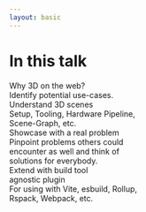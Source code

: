 ```yaml
---
layout: basic
---
```


# In this talk

<div class="relative mt-5">

<div class="flex">
<div class="aspect-square flex shrink-0 w-[450px]" v-mark="{ at: 1, color: '#26ab7a', type: 'circle' }"/>
<div class="aspect-square flex shrink-0 w-[450px] -ml-30" v-mark="{ at: 4, color: '#ab2657', type: 'circle' }"/>
</div>

<VClicks>

<div class="flex flex-col absolute top-20 left-15 text-2xl">
<div>Why 3D on the web?</div>
<div class="text-sm color-gray-500">Identify potential use-cases.</div>
</div>

<div class="flex flex-col absolute top-45 left-5 text-2xl">
<div>Understand 3D scenes</div>
<div class="text-sm color-gray-500">Setup, Tooling, Hardware Pipeline,<br>Scene-Graph, etc.</div>
</div>

<div class="flex flex-col absolute top-75 left-27 text-2xl">
<div>Showcase with a real <span class="color-[#ab2657]">problem</span></div>
<div class="text-sm color-gray-500">Pinpoint problems others could<br>encounter as well and think of<br>solutions for everybody.</div>
</div>

<div class="flex flex-col absolute top-35 left-120 text-2xl">
<div>Extend with build tool<br>agnostic plugin</div>
<div class="text-sm color-gray-500">For using with Vite, esbuild, Rollup,<br>Rspack, Webpack, etc.</div>
</div>

</VClicks>

</div>

<!--
- `Why 3D on the web?` = Motivation
-->
